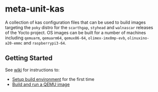 # meta-unit-kas
A collection of kas configuration files that can be used to build images targeting the `poky` distro for the `scarthgap`, `styhead` and `walnascar` releases of the Yocto project. OS images can be built for a number of machines including `qemuarm`, `qemuarm64`, `qemux86-64`, `olimex-imx8mp-evb`, `olinuxino-a20-emmc` and `raspberrypi3-64`.

## Getting Started
See [wiki](https://github.com/unitexe/meta-unit-kas/wiki) for instructions to:
* [Setup build environment](https://github.com/unitexe/meta-unit-kas/wiki/Setup-build-environment) for the first time
* [Build and run a QEMU image](https://github.com/unitexe/meta-unit-kas/wiki/Build-and-run-a-QEMU-image)
